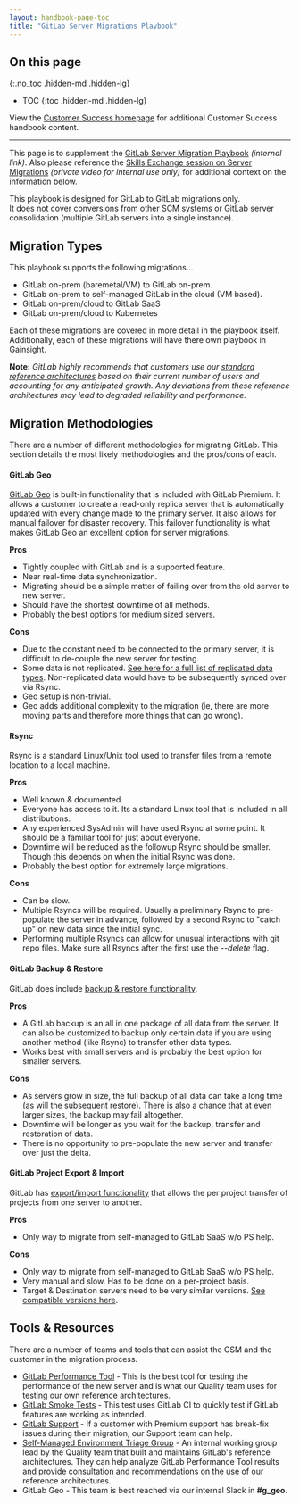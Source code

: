 ```yaml
---
layout: handbook-page-toc
title: "GitLab Server Migrations Playbook"
---
```


## On this page

{:.no_toc .hidden-md .hidden-lg}

- TOC
{:toc .hidden-md .hidden-lg}

View the [Customer Success homepage](/handbook/customer-success/) for additional Customer Success handbook content.

---

This page is to supplement the [GitLab Server Migration Playbook](https://docs.google.com/spreadsheets/d/1cP6czE6zZ9EWT5HGOF2MGP2repiV0GI8a8V2i9iK9vM/edit#gid=0) *(internal link)*. Also please reference the [Skills Exchange session on Server Migrations](https://youtu.be/DUPsiUHnfZI) *(private video for internal use only)* for additional context on the information below.

This playbook is designed for GitLab to GitLab migrations only.  
It does not cover conversions from other SCM systems or GitLab server consolidation (multiple GitLab servers into a single instance).

## Migration Types
This playbook supports the following migrations...
* GitLab on-prem (baremetal/VM) to GitLab on-prem.
* GitLab on-prem to self-managed GitLab in the cloud (VM based).
* GitLab on-prem/cloud to GitLab SaaS
* GitLab on-prem/cloud to Kubernetes

Each of these migrations are covered in more detail in the playbook itself.  
Additionally, each of these migrations will have there own playbook in Gainsight.

**Note:** _GitLab highly recommends that customers use our [standard reference architectures](https://docs.gitlab.com/ee/administration/reference_architectures/) based on their current number of users and accounting for any anticipated growth. Any deviations from these reference architectures may lead to degraded reliability and performance._

## Migration Methodologies
There are a number of different methodologies for migrating GitLab. This section details the most likely methodologies and the pros/cons of each.

#### GitLab Geo
[GitLab Geo](https://about.gitlab.com/solutions/geo/) is built-in functionality that is included with GitLab Premium. It allows a customer to create a read-only replica server that is automatically updated with every change made to the primary server. It also allows for manual failover for disaster recovery. This failover functionality is what makes GitLab Geo an excellent option for server migrations.

**Pros**
* Tightly coupled with GitLab and is a supported feature.
* Near real-time data synchronization. 
* Migrating should be a simple matter of failing over from the old server to new server.
* Should have the shortest downtime of all methods.
* Probably the best options for medium sized servers.

**Cons**
* Due to the constant need to be connected to the primary server, it is difficult to de-couple the new server for testing.
* Some data is not replicated. [See here for a full list of replicated data types](https://docs.gitlab.com/ee/administration/geo/replication/datatypes.html). Non-replicated data would have to be subsequently synced over via Rsync.
* Geo setup is non-trivial.
* Geo adds additional complexity to the migration (ie, there are more moving parts and therefore more things that can go wrong).

#### Rsync
Rsync is a standard Linux/Unix tool used to transfer files from a remote location to a local machine.

**Pros**
* Well known & documented. 
* Everyone has access to it. Its a standard Linux tool that is included in all distributions.
* Any experienced SysAdmin will have used Rsync at some point. It should be a familiar tool for just about everyone.
* Downtime will be reduced as the followup Rsync should be smaller. Though this depends on when the initial Rsync was done.
* Probably the best option for extremely large migrations.

**Cons**
* Can be slow. 
* Multiple Rsyncs will be required. Usually a preliminary Rsync to pre-populate the server in advance, followed by a second Rsync to "catch up" on new data since the initial sync.
* Performing multiple Rsyncs can allow for unusual interactions with git repo files. Make sure all Rsyncs after the first use the *--delete* flag.

#### GitLab Backup & Restore
GitLab does include [backup & restore functionality](https://docs.gitlab.com/ee/raketasks/backup_restore.html).

**Pros**
* A GitLab backup is an all in one package of all data from the server. It can also be customized to backup only certain data if you are using another method (like Rsync) to transfer other data types.
* Works best with small servers and is probably the best option for smaller servers.

**Cons**
* As servers grow in size, the full backup of all data can take a long time (as will the subsequent restore). There is also a chance that at even larger sizes, the backup may fail altogether.
* Downtime will be longer as you wait for the backup, transfer and restoration of data.
* There is no opportunity to pre-populate the new server and transfer over just the delta.

#### GitLab Project Export & Import
GitLab has [export/import functionality](https://docs.gitlab.com/ee/user/project/settings/import_export.html) that allows the per project transfer of projects from one server to another.

**Pros**
* Only way to migrate from self-managed to GitLab SaaS w/o PS help.

**Cons**
* Only way to migrate from self-managed to GitLab SaaS w/o PS help.
* Very manual and slow. Has to be done on a per-project basis.
* Target & Destination servers need to be very similar versions. [See compatible versions here](https://docs.gitlab.com/ee/user/project/settings/import_export.html#version-history).

## Tools & Resources
There are a number of teams and tools that can assist the CSM and the customer in the migration process.

* [GitLab Performance Tool](https://gitlab.com/gitlab-org/quality/performance) - This is the best tool for testing the performance of the new server and is what our Quality team uses for testing our own reference architectures.
* [GitLab Smoke Tests](https://gitlab.com/gitlab-com/support/toolbox/gitlab-smoke-tests) - This test uses GitLab CI to quickly test if GitLab features are working as intended.
* [GitLab Support](https://gitlab.com/gitlab-com/support/support-team-meta) - If a customer with Premium support has break-fix issues during their migration, our Support team can help.
* [Self-Managed Environment Triage Group](https://about.gitlab.com/handbook/engineering/quality/quality-engineering/enablement-saas-platforms-qe-team/#self-managed-environment-triage) - An internal working group lead by the Quality team that built and maintains GitLab's reference architectures. They can help analyze GitLab Performance Tool results and provide consultation and recommendations on the use of our reference architectures.
* GitLab Geo - This team is best reached via our internal Slack in **#g_geo**.

